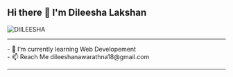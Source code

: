 
<h2 style="font-weight:bold">
Hi there 👋 I'm Dileesha Lakshan 
</h2>
 <p align="left"> <img src="https://komarev.com/ghpvc/?username=DIILEESHA&label=Profile%20views&color=yellow&style=circle" alt="DIILEESHA" /> </p>
 <hr>
- 🌱 I’m currently learning Web Developement <br/>
- 📫 Reach Me <a>dileeshanawarathna18@gmail.com</a>

<hr>



